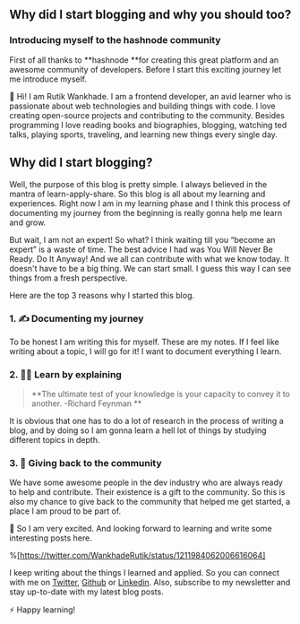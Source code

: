## Why did I start blogging and why you should too?

### Introducing myself to the hashnode community
First of all thanks to **hashnode **for creating this great platform and an awesome community of developers. Before I start this exciting journey let me introduce myself. 

 👋 Hi! I am Rutik Wankhade. I am a frontend developer, an avid learner who is passionate about web technologies and building things with code. I love creating open-source projects and contributing to the community. Besides programming I love reading books and biographies, blogging, watching ted talks, playing sports, traveling, and learning new things every single day.

## Why did I start blogging?
Well, the purpose of this blog is pretty simple. I always believed in the mantra of learn-apply-share. So this blog is all about my learning and experiences. Right now I am in my learning phase and I think this process of documenting my journey from the beginning is really gonna help me learn and grow.

But wait, I am not an expert! So what? I think waiting till you “become an expert” is a waste of time. The best advice I had was You Will Never Be Ready. Do It Anyway! And we all can contribute with what we know today. It doesn't have to be a big thing. We can start small. I guess this way I can see things from a fresh perspective. 

Here are the top 3 reasons why I started this blog.

### 1. ✍ Documenting my journey
To be honest I am writing this for myself. These are my notes. If I feel like writing about a topic, I will go for it! I want to document everything I learn.

### 2. 👨‍🏫 Learn by explaining
> **The ultimate test of your knowledge is your capacity to convey it to another.  -Richard Feynman
**

It is obvious that one has to do a lot of research in the process of writing a blog, and by doing so I am gonna learn a hell lot of things by studying different topics in depth. 

### 3. 🚀 Giving back to the community
We have some awesome people in the dev industry who are always ready to help and contribute. Their existence is a gift to the community. So this is also my chance to give back to the community that helped me get started, a place I am proud to be part of. 


🤩 So I am very excited. And looking forward to learning and write some interesting posts here. 

%[https://twitter.com/WankhadeRutik/status/1211984062006616064]

I keep writing about the things I learned and applied. So you can connect with me on [Twitter](https://twitter.com/WankhadeRutik), [Github](https://github.com/rutikwankhade)  or [Linkedin](https://www.linkedin.com/in/rutik-wankhade). Also, subscribe to my newsletter and stay up-to-date with my latest blog posts.

⚡ Happy learning!







